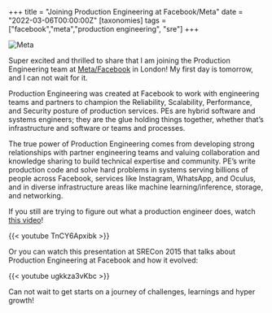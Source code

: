 +++
title = "Joining Production Engineering at Facebook/Meta"
date = "2022-03-06T00:00:00Z"
[taxonomies]
tags = ["facebook","meta","production engineering", "sre"]
+++

![Meta](/images/meta-logo.png)


Super excited and thrilled to share that I am joining the Production Engineering team at
[Meta/Facebook](https://facebook.com) in London!  My first day is tomorrow, and I can not wait for
it.

Production Engineering was created at Facebook to work with engineering teams and partners to
champion the Reliability, Scalability, Performance, and Security posture of production services. PEs
are hybrid software and systems engineers; they are the glue holding things together, whether that’s
infrastructure and software or teams and processes.

The true power of Production Engineering comes from developing strong relationships with partner
engineering teams and valuing collaboration and knowledge sharing to build technical expertise and
community. PE’s write production code and solve hard problems in systems serving billions of people
across Facebook, services like Instagram, WhatsApp, and Oculus, and in diverse infrastructure areas
like machine learning/inference, storage, and networking.


If you still are trying to figure out what a production engineer does, watch [this
video](https://www.youtube.com/watch?v=TnCY6Apxibk)!

{{< youtube TnCY6Apxibk >}}


Or you can watch this presentation at SRECon 2015 that talks about Production Engineering at
Facebook and how it evolved:

{{< youtube ugkkza3vKbc >}}

Can not wait to get starts on a journey of challenges, learnings and hyper growth!

